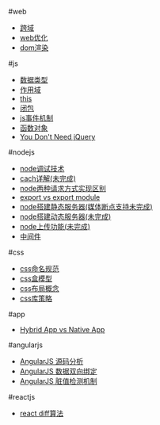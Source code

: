 #web

<ul>
<li><a href="./cross-origin.md">跨域</a></li>
<li><a href="./optimization.md">web优化</a></li>
<li><a href="./domRender.md">dom渲染</a></li>
</ul>

#js

<ul>
<li><a href="./dataType.md" style="pointer:cursor">数据类型</a></li>
<li><a href="./scope.md">作用域</a></li>
<li><a href="./this.md">this</a></li>
<li><a href="./closure.md">闭包</a></li>
<li><a href="./event.md">js事件机制</a></li>
<li><a href="./function.md">函数对象</a></li>
<li><a href="https://github.com/oneuijs/You-Dont-Need-jQuery/blob/master/README.zh-CN.md" target="_blank">You Don't Need jQuery</a>
</ul>

#nodejs

<ul>
<li><a href="./nodeDebug.md">node调试技术</a></li>
<li><a href="./nodeCache.md">cach详解(未完成)</a></li>
<li><a href="./nodeRequest.md">node两种请求方式实现区别</a></li>
<li><a href="./nodeExport.md">export vs export module</a></li>
<li><a href="./nodeStaticServer.md">node搭建静态服务器(媒体断点支持未完成)</a></li>
<li><a href="./nodeDynamicServer.md">node搭建动态服务器(未完成)</a></li>
<li><a href="./nodeUpload.md">node上传功能(未完成)</a></li>
<li><a href="./middleware.md">中间件</a></li>
</ul>

#css

<ul>
<li><a href="./css_name.md">css命名规范</a></li>
<li><a href="./box.md">css盒模型</a></li>
<li><a href="./layout.md">css布局概念</a></li>
<li><a href="./css_library.md">css库策略</a></li>
</ul>

#app

<ul>
<li><a href="./appConcept.md">Hybrid App vs Native App</a></li>
</ul>

#angularjs

<ul>
<li><a href="./angularSource.md">AngularJS 源码分析</a></li>
<li><a href="./angularDataBinding.md">AngularJS 数据双向绑定</a></li>
<li><a href="./angularDirtyChecking.md">AngularJS 脏值检测机制</a></li>
</ul>

#reactjs

<ul>
<li><a href="./reactDiff.md">react diff算法</a></li>
</ul>

